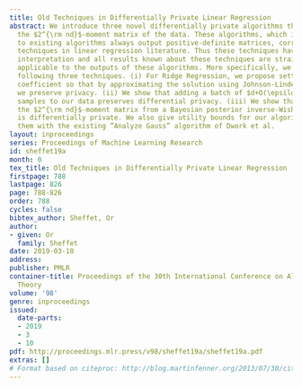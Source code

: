 ```yaml
---
title: Old Techniques in Differentially Private Linear Regression
abstract: We introduce three novel differentially private algorithms that approximate
  the $2^{\rm nd}$-moment matrix of the data. These algorithms, which in contrast
  to existing algorithms always output positive-definite matrices, correspond to existing
  techniques in linear regression literature. Thus these techniques have an immediate
  interpretation and all results known about these techniques are straight-forwardly
  applicable to the outputs of these algorithms. More specifically, we discuss the
  following three techniques. (i) For Ridge Regression, we propose setting the regularization
  coefficient so that by approximating the solution using Johnson-Lindenstrauss transform
  we preserve privacy. (ii) We show that adding a batch of $d+O(\epsilon^{-2})$ random
  samples to our data preserves differential privacy. (iii) We show that sampling
  the $2^{\rm nd}$-moment matrix from a Bayesian posterior inverse-Wishart distribution
  is differentially private. We also give utility bounds for our algorithms and compare
  them with the existing “Analyze Gauss” algorithm of Dwork et al.
layout: inproceedings
series: Proceedings of Machine Learning Research
id: sheffet19a
month: 0
tex_title: Old Techniques in Differentially Private Linear Regression
firstpage: 788
lastpage: 826
page: 788-826
order: 788
cycles: false
bibtex_author: Sheffet, Or
author:
- given: Or
  family: Sheffet
date: 2019-03-10
address: 
publisher: PMLR
container-title: Proceedings of the 30th International Conference on Algorithmic Learning
  Theory
volume: '98'
genre: inproceedings
issued:
  date-parts:
  - 2019
  - 3
  - 10
pdf: http://proceedings.mlr.press/v98/sheffet19a/sheffet19a.pdf
extras: []
# Format based on citeproc: http://blog.martinfenner.org/2013/07/30/citeproc-yaml-for-bibliographies/
---
```

